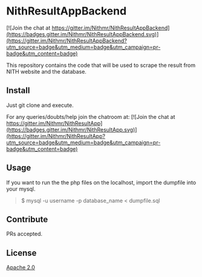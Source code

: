 # NithResultAppBackend

[![Join the chat at https://gitter.im/Nithmr/NithResultAppBackend](https://badges.gitter.im/Nithmr/NithResultAppBackend.svg)](https://gitter.im/Nithmr/NithResultAppBackend?utm_source=badge&utm_medium=badge&utm_campaign=pr-badge&utm_content=badge)

This repository contains the code that will be used to scrape the result from NITH website and the database.


## Install
Just git clone and execute.

For any queries/doubts/help join the chatroom at:
[![Join the chat at https://gitter.im/Nithmr/NithResultApp](https://badges.gitter.im/Nithmr/NithResultApp.svg)](https://gitter.im/Nithmr/NithResultApp?utm_source=badge&utm_medium=badge&utm_campaign=pr-badge&utm_content=badge)

## Usage
If you want to run the the php files on the localhost, import the dumpfile into your mysql.

> $ mysql -u username -p database_name < dumpfile.sql

## Contribute
PRs accepted.

## License
[Apache 2.0](https://github.com/Nithmr/NithResultAppBackend/blob/master/LICENSE)
